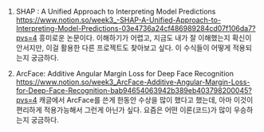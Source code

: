 1. SHAP : A Unified Approach to Interpreting Model Predictions
https://www.notion.so/week3_-SHAP-A-Unified-Approach-to-Interpreting-Model-Predictions-03e4736a24cf486989284cd07f106da7?pvs=4
흥미로운 논문이다. 이해하기가 어렵고, 지금도 내가 잘 이해했는지 확신이 안서지만, 이걸 활용한 다른 프로젝트도 찾아보고 싶다. 이 수식들이 어떻게 적용되는지 궁금하다.

2. ArcFace: Additive Angular Margin Loss for Deep Face Recognition
https://www.notion.so/week3_ArcFace-Additive-Angular-Margin-Loss-for-Deep-Face-Recognition-bab94654063942b389eb403798200045?pvs=4
캐글에서 ArcFace를 쓴게 한동안 수상을 많이 했다고 했는데, 아마 이것이 편리하게 적용가능해서 그런게 아닌가 싶다. 요즘은 어떤 이론(코드)가 많이 우승하는지 궁금하다. 
